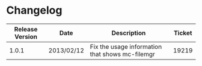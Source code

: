 Changelog
=========

|Release Version|Date|Description|Ticket|
|---------------|----|-----------|------|
|1.0.1|2013/02/12|Fix the usage information that shows mc-filemgr|19219|
